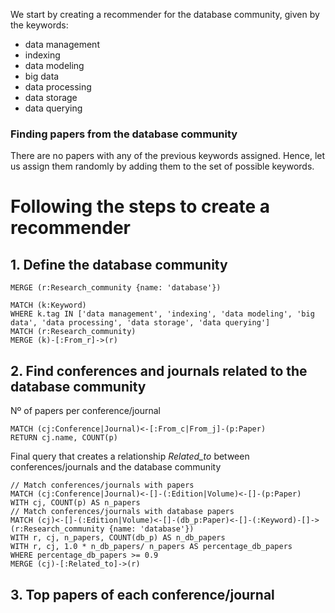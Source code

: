 We start by creating a recommender for the database community, given by the keywords:
- data management
- indexing
- data modeling
- big data
- data processing
- data storage
- data querying
### Finding papers from the database community
 There are no papers with any of the previous keywords assigned. Hence, let us assign them randomly by adding them to the set of possible keywords.
# Following the steps to create a recommender
## 1.  Define the database community
```cypher
MERGE (r:Research_community {name: 'database'})
```
```cypher
MATCH (k:Keyword)
WHERE k.tag IN ['data management', 'indexing', 'data modeling', 'big data', 'data processing', 'data storage', 'data querying']
MATCH (r:Research_community)
MERGE (k)-[:From_r]->(r)
```
## 2. Find conferences and journals related to the database community
Nº of papers per conference/journal
```cypher
MATCH (cj:Conference|Journal)<-[:From_c|From_j]-(p:Paper)
RETURN cj.name, COUNT(p)
```
Final query that creates a relationship *Related_to* between conferences/journals and the database community
```cypher
// Match conferences/journals with papers
MATCH (cj:Conference|Journal)<-[]-(:Edition|Volume)<-[]-(p:Paper)
WITH cj, COUNT(p) AS n_papers
// Match conferences/journals with database papers
MATCH (cj)<-[]-(:Edition|Volume)<-[]-(db_p:Paper)<-[]-(:Keyword)-[]->(r:Research_community {name: 'database'})
WITH r, cj, n_papers, COUNT(db_p) AS n_db_papers
WITH r, cj, 1.0 * n_db_papers/ n_papers AS percentage_db_papers
WHERE percentage_db_papers >= 0.9
MERGE (cj)-[:Related_to]->(r)
```
## 3. Top papers of each conference/journal
